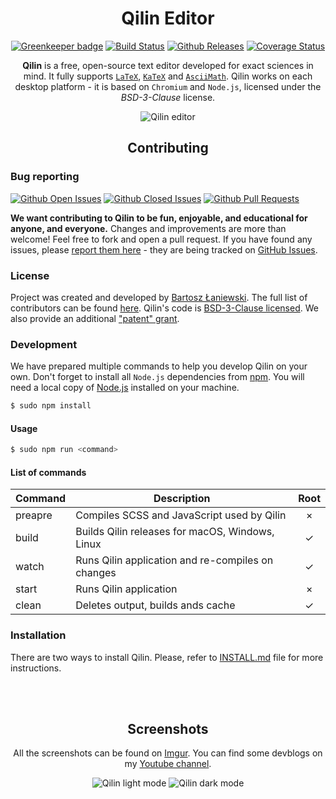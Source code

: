 <div align="center">
  <h1>Qilin Editor</h1>

[![Greenkeeper badge](https://badges.greenkeeper.io/Bartozzz/Qilin.svg)](https://greenkeeper.io/)
[![Build Status](https://img.shields.io/travis/Bartozzz/Qilin.svg)](https://travis-ci.org/Bartozzz/Qilin/)
[![Github Releases](https://img.shields.io/github/downloads/Bartozzz/Qilin/latest/total.svg)](https://github.com/Bartozzz/Qilin/releases)
[![Coverage Status](https://coveralls.io/repos/github/Bartozzz/Qilin/badge.svg?branch=master)](https://coveralls.io/github/Bartozzz/Qilin?branch=master)
  <br>

**Qilin** is a free, open-source text editor developed for exact sciences in mind. It fully supports [`LaTeX`](https://www.latex-project.org/), [`KaTeX`](https://khan.github.io/KaTeX/) and [`AsciiMath`](http://asciimath.org/). Qilin works on each desktop platform - it is based on `Chromium` and `Node.js`, licensed under the *BSD-3-Clause* license.

![Qilin editor](http://i.imgur.com/kOrRQOo.png)
</div>

<h2 align="center">Contributing</h2>

### Bug reporting

[![Github Open Issues](https://img.shields.io/github/issues-raw/Bartozzz/Qilin.svg)](https://github.com/Bartozzz/Qilin/issues)
[![Github Closed Issues](https://img.shields.io/github/issues-closed-raw/Bartozzz/Qilin.svg)](https://github.com/Bartozzz/Qilin/issues?q=is%3Aissue+is%3Aclosed)
[![Github Pull Requests](https://img.shields.io/github/issues-pr-raw/Bartozzz/Qilin.svg)](https://github.com/Bartozzz/Qilin/pulls)

**We want contributing to Qilin to be fun, enjoyable, and educational for anyone, and everyone.** Changes and improvements are more than welcome! Feel free to fork and open a pull request. If you have found any issues, please [report them here](https://github.com/Bartozzz/Qilin/issues/new) - they are being tracked on [GitHub Issues](https://github.com/Bartozzz/Qilin/issues).

### License

Project was created and developed by [Bartosz Łaniewski](https://github.com/Bartozzz). The full list of contributors can be found [here](https://github.com/Bartozzz/Qilin/graphs/contributors). Qilin's code is [BSD-3-Clause licensed](https://github.com/Bartozzz/Qilin/blob/master/LICENSE). We also provide an additional ["patent" grant](https://github.com/Bartozzz/Qilin/blob/master/PATENTS).

### Development

We have prepared multiple commands to help you develop Qilin on your own. Don't forget to install all `Node.js` dependencies from [npm](https://www.npmjs.com/). You will need a local copy of [Node.js](https://nodejs.org/en/) installed on your machine.

```bash
$ sudo npm install
```

#### Usage

```bash
$ sudo npm run <command>
```

#### List of commands

| Command       | Description                                       | Root |
|---------------|---------------------------------------------------|:----:|
| preapre       | Compiles SCSS and JavaScript used by Qilin        | ×    |
| build         | Builds Qilin releases for macOS, Windows, Linux   | ✓    |
| watch         | Runs Qilin application and re-compiles on changes | ✓    |
| start         | Runs Qilin application                            | ×    |
| clean         | Deletes output, builds ands cache                 | ✓    |

### Installation

There are two ways to install Qilin. Please, refer to [INSTALL.md](INSTALL.md) file for more instructions.

<br>
<br>

<div align="center">
  <h2>Screenshots</h2>

All the screenshots can be found on [Imgur](http://imgur.com/a/CVOFC). You can find some devblogs on my [Youtube channel](https://www.youtube.com/playlist?list=PLK2Lb6JZ41iOvtBN4H5GLELHYJDOVZTGN).

![Qilin light mode](http://i.imgur.com/0gxjJIo.png)
![Qilin dark mode](http://i.imgur.com/eUWZvKw.png)
</div>
